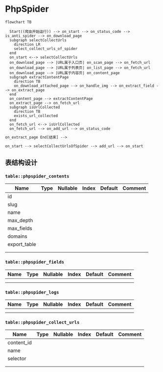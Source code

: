 # PhpSpider

```mermaid
flowchart TB

  Start((爬虫开始运行)) --> on_start --> on_status_code --> is_anti_spider --> on_download_page
  subgraph selectCollectUrls
    direction LR
    select_collect_urls_of_spider
  end
  on_start <--> selectCollectUrls
  on_download_page --> |URL属于入口页| on_scan_page --> on_fetch_url
  on_download_page --> |URL属于列表页| on_list_page --> on_fetch_url
  on_download_page --> |URL属于内容页| on_content_page
  subgraph extractContentPage
    direction TB
    on_download_attached_page --> on_handle_img --> on_extract_field --> on_extract_page
  end
  on_content_page --> extractContentPage
  on_extract_page --> on_fetch_url
  subgraph isUrlCollected
    direction TB
    exists_url_collected
  end
  on_fetch_url <--> isUrlCollected
  on_fetch_url --> on_add_url --> on_status_code
```

```txt
on_extract_page End[结束] -->

on_start --> selectCollectUrlsOfSpider --> add_url --> on_start
```

## 表结构设计

### `table::phpspider_contents`

| Name         | Type | Nullable | Index | Default | Comment |
| ------------ | ---- | -------- | ----- | ------- | ------- |
| id           |      |          |       |         |         |
| slug         |      |          |       |         |         |
| name         |      |          |       |         |         |
| max_depth    |      |          |       |         |         |
| max_fields   |      |          |       |         |         |
| domains      |      |          |       |         |         |
| export_table |      |          |       |         |         |
|              |      |          |       |         |         |
|              |      |          |       |         |         |

### `table::phpspider_fields`

| Name | Type | Nullable | Index | Default | Comment |
| ---- | ---- | -------- | ----- | ------- | ------- |
|      |      |          |       |         |         |
|      |      |          |       |         |         |

### `table::phpspider_logs`

| Name | Type | Nullable | Index | Default | Comment |
| ---- | ---- | -------- | ----- | ------- | ------- |
|      |      |          |       |         |         |
|      |      |          |       |         |         |

### `table::phpspider_collect_urls`

| Name       | Type | Nullable | Index | Default | Comment |
| ---------- | ---- | -------- | ----- | ------- | ------- |
| content_id |      |          |       |         |         |
| name       |      |          |       |         |         |
| selector   |      |          |       |         |         |
|            |      |          |       |         |         |
|            |      |          |       |         |         |
